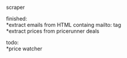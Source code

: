 scraper

finished:<br />
*extract emails from HTML containg mailto: tag<br />
*extract prices from pricerunner deals

todo:<br />
*price watcher